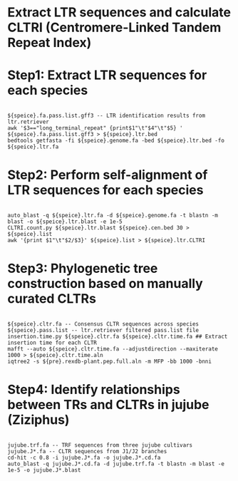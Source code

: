 # Extract LTR sequences and calculate CLTRI (Centromere-Linked Tandem Repeat Index)
# Step1: Extract LTR sequences for each species
```

${speice}.fa.pass.list.gff3 -- LTR identification results from ltr.retriever
awk '$3=="long_terminal_repeat" {print$1"\t"$4"\t"$5} ' ${speice}.fa.pass.list.gff3 > ${speice}.ltr.bed
bedtools getfasta -fi ${speice}.genome.fa -bed ${speice}.ltr.bed -fo ${speice}.ltr.fa
```

# Step2: Perform self-alignment of LTR sequences for each species
```

auto_blast -q ${speice}.ltr.fa -d ${speice}.genome.fa -t blastn -m blast -o ${speice}.ltr.blast -e 1e-5 
CLTRI.count.py ${speice}.ltr.blast ${speice}.cen.bed 30 > ${speice}.list 
awk '{print $1"\t"$2/$3}' ${speice}.list > ${speice}.ltr.CLTRI
```

# Step3: Phylogenetic tree construction based on manually curated CLTRs
```

${speice}.cltr.fa -- Consensus CLTR sequences across species
${speice}.pass.list -- ltr.retriever filtered pass.list file
insertion.time.py ${speice}.cltr.fa ${speice}.cltr.time.fa ## Extract insertion time for each CLTR
mafft --auto ${speice}.cltr.time.fa --adjustdirection --maxiterate 1000 > ${speice}.cltr.time.aln
iqtree2 -s ${pre}.rexdb-plant.pep.full.aln -m MFP -bb 1000 -bnni 
```

# Step4: Identify relationships between TRs and CLTRs in jujube (Ziziphus)
```

jujube.trf.fa -- TRF sequences from three jujube cultivars
jujube.J*.fa -- CLTR sequences from J1/J2 branches
cd-hit -c 0.8 -i jujube.J*.fa -o jujube.J*.cd.fa
auto_blast -q jujube.J*.cd.fa -d jujube.trf.fa -t blastn -m blast -e 1e-5 -o jujube.J*.blast
```
